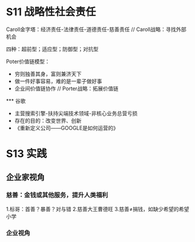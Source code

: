 # S11 战略性社会责任

Caroll金字塔：经济责任-法律责任-道德责任-慈善责任
// Caroll战略：寻找外部机会

四种：超前型；适应型；防御型；对抗型

Poter价值链模型：
- 穷则独善其身，富则兼济天下
- 做一件好事容易，难的是一辈子做好事
- 企业间价值链协作
// Porter战略：拓展价值链

*** 谷歌
- 主营搜索引擎-扶持尖端技术领域-非核心业务总营亏损
- 存在的目的：改变世界、创新
- 《重新定义公司——GOOGLE是如何运营的》

# S13 实践
## 企业家视角
### 慈善：金钱或其他服务，提升人类福利
1.标哥：首善？暴善？对与错
2.慈善大王曹德旺
3.慈善≠捐钱，如缺少希望的希望小学

### 企业视角



  
  
